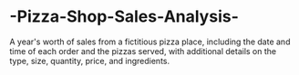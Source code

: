 # -Pizza-Shop-Sales-Analysis-
A year's worth of sales from a fictitious pizza place, including the date and time of each order and the pizzas served, with additional details on the type, size, quantity, price, and ingredients.
